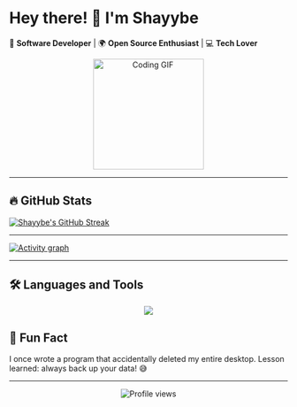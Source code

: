 # Hey there! 👋 I'm Shayybe

🚀 **Software Developer** | 🌍 **Open Source Enthusiast** | 💻 **Tech Lover**

<p align="center">
  <img src="https://media1.giphy.com/media/v1.Y2lkPTc5MGI3NjExbmJsZmJwa3VzNnBpZDd2YjhtYWphM3cwcmx3cjJta3MzM29nNGJjZCZlcD12MV9pbnRlcm5hbF9naWZfYnlfaWQmY3Q9Zw/bPCwGUF2sKjyE/giphy.gif" alt="Coding GIF" width="200"/>
</p>

---

## 🔥 **GitHub Stats**

<a href="https://github.com/shayybe">
  <img align="center" src="https://github-readme-streak-stats.herokuapp.com/?user=shayybe&theme=dracula&hide_border=true" alt="Shayybe's GitHub Streak" />
</a>

---

<a href="https://github.com/ashutosh00710/github-readme-activity-graph">
  <img src="https://github-readme-activity-graph.vercel.app/graph?username=shayybe&theme=xcode&hide_border=true" alt="Activity graph">
</a>

---
## 🛠️ **Languages and Tools**

<p align="center">
  <a href="https://skillicons.dev">
    <img src="https://skillicons.dev/icons?i=js,ts,react,nodejs,py,java,html,css,git,github,vscode&theme=dark" />
  </a>
</p>

## 🎉 **Fun Fact**

I once wrote a program that accidentally deleted my entire desktop. Lesson learned: always back up your data! 😅

---

<p align="center">
  <img src="https://komarev.com/ghpvc/?username=shayybe&label=Profile%20views&color=0e75b6&style=flat" alt="Profile views" />
</p>

